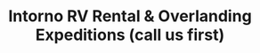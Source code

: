 ---
title: "Intorno RV Rental & Overlanding Expeditions (call us first)"
url: /miraflores/intorno-rv-rental-y-overlanding-expeditions-call-us-first/
shop: agencia de viajes
---